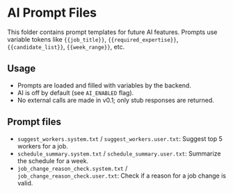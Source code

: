 # AI Prompt Files

This folder contains prompt templates for future AI features. Prompts use variable tokens like `{{job_title}}`, `{{required_expertise}}`, `{{candidate_list}}`, `{{week_range}}`, etc.

## Usage
- Prompts are loaded and filled with variables by the backend.
- AI is off by default (see `AI_ENABLED` flag).
- No external calls are made in v0.1; only stub responses are returned.

## Prompt files
- `suggest_workers.system.txt` / `suggest_workers.user.txt`: Suggest top 5 workers for a job.
- `schedule_summary.system.txt` / `schedule_summary.user.txt`: Summarize the schedule for a week.
- `job_change_reason_check.system.txt` / `job_change_reason_check.user.txt`: Check if a reason for a job change is valid.
